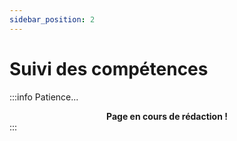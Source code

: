 ```yaml
---
sidebar_position: 2
---
```


# Suivi des compétences

:::info Patience...
**<center>Page en cours de rédaction !</center>**
:::

